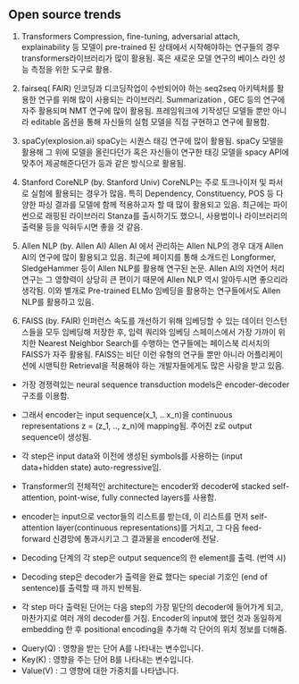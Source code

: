 ## Open source trends

1. Transformers
Compression, fine-tuning, adversarial attach, explainability 등 모델이 pre-trained 된 상태에서 시작해야하는 연구들의 경우 transformers라이브러리가 많이 활용됨. 혹은 새로운 모델 연구의 베이스 라인 성능 측정을 위한 도구로 활용.


2. fairseq( FAIR)
인코딩과 디코딩작업이 수반되어야 하는 seq2seq 아키텍처를 활용한 연구를 위해 많이 사용되는 라이브러리.
Summarization , GEC 등의 연구에 자주 활용되며 NMT 연구에 많이 활용됨. 프레임워크에 기작성딘 모델들 뿐만 아니라 editable 옵션을 통해 자신들의 실험 모델을 직접 구현하고 연구에 활용함.


3. spaCy(explosion.ai)
spaCy는 시퀀스 태깅 연구에 많이 활용됨. spaCy 모델을 활용해 그 위에 모델을 올린다던가 혹은 자신들이 연구한 태깅 모델을 spacy API에 맞추어 제공해준다던가 등과 같은 방식으로 활용됨.

4. Stanford CoreNLP (by. Stanford Univ)
CoreNLP는 주로 토크나이저 및 파서로 실험에 활용되는 경우가 많음. 특히 Dependency, Constituency, POS 등 다양한 파싱 결과를 모델에 함께 적용하고자 할 때 많이 활용되고 있음. 최근에는 파이썬으로 래핑된 라이브러리 Stanza를 출시하기도 했으니, 사용법이나 라이브러리의 출력물 등을 익혀두시면 좋을 것 같음.

5. Allen NLP (by. Allen AI)
Allen AI 에서 관리하는 Allen NLP의 경우 대개 Allen AI의 연구에 많이 활용되고 있음. 최근에 페이지를 통해 소개드린 Longformer, SledgeHammer 등이 Allen NLP를 활용해 연구된 논문. Allen AI의 자연어 처리 연구는 그 영향력이 상당히 큰 편이기 때문에 Allen NLP 역시 알아두시면 좋으리라 생각됨. 이와 별개로 Pre-trained ELMo 임베딩을 활용하는 연구들에서도 Allen NLP를 활용하고 있음.

6. FAISS (by. FAIR)
인퍼런스 속도를 개선하기 위해 임베딩할 수 있는 데이터 인스턴스들을 모두 임베딩해 저장한 후, 입력 쿼리와 임베딩 스페이스에서 가장 가까이 위치한 Nearest Neighbor Search를 수행하는 연구들에는 페이스북 리서치의 FAISS가 자주 활용됨. FAISS는 비단 이런 유형의 연구들 뿐만 아니라 어플리케이션에 시맨틱한 Retrieval을 적용해야 하는 개발자들에게도 많은 사랑을 받고 있음.



- 가장 경쟁력있는 neural sequence transduction models은 encoder-decoder 구조를 이용함.
- 그래서 encoder는 input sequence(x_1, .. x_n)을 continuous representations z = (z_1, .., z_n)에 mapping됨. 주어진 z로 output sequence이 생성됨.
- 각 step은 input data와 이전에 생성된 symbols를 사용하는 (input data+hidden state) auto-regressive임.
- Transformer의 전체적인 architecture는 encoder와 decoder에 stacked self-attention, point-wise, fully connected layers를 사용함.


- encoder는 input으로 vector들의 리스트를 받는데, 이 리스트를 먼저 self-attention layer(continuous representations)를 거치고, 그 다음 feed-forward 신경망에 통과시키고 그 결과물을 encoder에 전달.
- Decoding 단계의 각 step은 output sequence의 한 element를 출력. (번역 시)
- Decoding step은 decoder가 출력을 완료 했다는 special 기호인 <eos> (end of sentence)를 출력할 때 까지 반복됨.
- 각 step 마다 출력된 단어는 다음 step의 가장 밑단의 decoder에 들어가게 되고, 마찬가지로 여러 개의 decoder를 거침. Encoder의 input에 했던 것과 동일하게 embedding 한 후 positional encoding을 추가해 각 단어의 위치 정보를 더해줌.

* Query(Q) : 영향을 받는 단어 A를 나타내는 변수입니다.
* Key(K) : 영향을 주는 단어 B를 나타내는 변수입니다.
* Value(V) : 그 영향에 대한 가중치를 나타냅니다.
